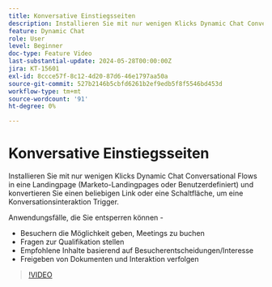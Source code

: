 ```yaml
---
title: Konversative Einstiegsseiten
description: Installieren Sie mit nur wenigen Klicks Dynamic Chat Conversational Flows in eine Landingpage (Marketo-Landingpages oder Benutzerdefiniert) und konvertieren Sie einen beliebigen Link oder eine Schaltfläche, um eine Konversationsinteraktion Trigger.
feature: Dynamic Chat
role: User
level: Beginner
doc-type: Feature Video
last-substantial-update: 2024-05-28T00:00:00Z
jira: KT-15601
exl-id: 8ccce57f-8c12-4d20-87d6-46e1797aa50a
source-git-commit: 527b2146b5cbfd6261b2ef9edb5f8f5546bd453d
workflow-type: tm+mt
source-wordcount: '91'
ht-degree: 0%

---
```


# Konversative Einstiegsseiten

Installieren Sie mit nur wenigen Klicks Dynamic Chat Conversational Flows in eine Landingpage (Marketo-Landingpages oder Benutzerdefiniert) und konvertieren Sie einen beliebigen Link oder eine Schaltfläche, um eine Konversationsinteraktion Trigger.

Anwendungsfälle, die Sie entsperren können -

- Besuchern die Möglichkeit geben, Meetings zu buchen
- Fragen zur Qualifikation stellen
- Empfohlene Inhalte basierend auf Besucherentscheidungen/Interesse
- Freigeben von Dokumenten und Interaktion verfolgen

>[!VIDEO](https://video.tv.adobe.com/v/3429414/?learn=on)
